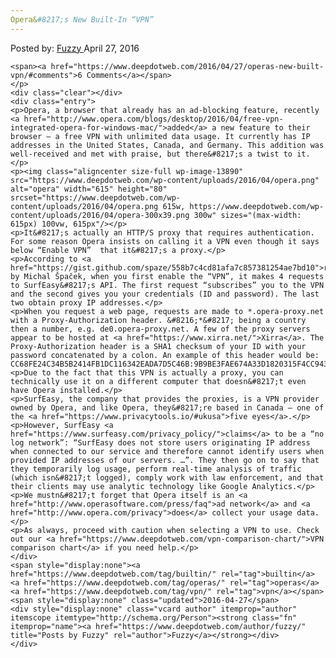```yaml
---
Opera&#8217;s New Built-In “VPN”
---
```

<article class="post-listing post-13889 post type-post status-publish format-standard has-post-thumbnail hentry category-deepdot-news tag-builtin tag-operas tag-vpn">
    <div class="post-inner">
        <span>Posted by: <a href="https://www.deepdotweb.com/author/fuzzy/" title="">Fuzzy </a></span>
    <span>April 27, 2016</span>
    
    <span><a href="https://www.deepdotweb.com/2016/04/27/operas-new-built-vpn/#comments">6 Comments</a></span>
    </p>
    <div class="clear"></div>
    <div class="entry">
    <p>Opera, a browser that already has an ad-blocking feature, recently <a href="http://www.opera.com/blogs/desktop/2016/04/free-vpn-integrated-opera-for-windows-mac/">added</a> a new feature to their browser – a free VPN with unlimited data usage. It currently has IP addresses in the United States, Canada, and Germany. This addition was well-received and met with praise, but there&#8217;s a twist to it.</p>
    <p><img class="aligncenter size-full wp-image-13890" src="https://www.deepdotweb.com/wp-content/uploads/2016/04/opera.png" alt="opera" width="615" height="80" srcset="https://www.deepdotweb.com/wp-content/uploads/2016/04/opera.png 615w, https://www.deepdotweb.com/wp-content/uploads/2016/04/opera-300x39.png 300w" sizes="(max-width: 615px) 100vw, 615px"/></p>
    <p>It&#8217;s actually an HTTP/S proxy that requires authentication. For some reason Opera insists on calling it a VPN even though it says below “Enable VPN”  that it&#8217;s a proxy.</p>
    <p>According to <a href="https://gist.github.com/spaze/558b7c4cd81afa7c857381254ae7bd10">research</a> by Michal Špaček, when you first enable the “VPN”, it makes 4 requests to SurfEasy&#8217;s API. The first request “subscribes” you to the VPN and the second gives you your credentials (ID and password). The last two obtain proxy IP addresses.</p>
    <p>When you request a web page, requests are made to *.opera-proxy.net with a Proxy-Authorization header. &#8216;*&#8217; being a country then a number, e.g. de0.opera-proxy.net. A few of the proxy servers appear to be hosted at <a href="https://www.xirra.net/">Xirra</a>. The Proxy-Authorization header is a SHA1 checksum of your ID with your password concatenated by a colon. An example of this header would be: CC68FE24C34B5B2414FB1DC116342EADA7D5C46B:9B9BE3FAE674A33D1820315F4CC94372926C8210B6AEC0B662EC7CAD611D86A3</p>
    <p>Due to the fact that this VPN is actually a proxy, you can technically use it on a different computer that doesn&#8217;t even have Opera installed.</p>
    <p>SurfEasy, the company that provides the proxies, is a VPN provider owned by Opera, and like Opera, they&#8217;re based in Canada – one of the <a href="https://www.privacytools.io/#ukusa">five eyes</a>.</p>
    <p>However, SurfEasy <a href="https://www.surfeasy.com/privacy_policy/">claims</a> to be a “no log network”: “SurfEasy does not store users originating IP address when connected to our service and therefore cannot identify users when provided IP addresses of our servers. …”. They then go on to say that they temporarily log usage, perform real-time analysis of traffic (which isn&#8217;t logged), comply work with law enforcement, and that their clients may use analytic technology like Google Analytics.</p>
    <p>We mustn&#8217;t forget that Opera itself is an <a href="http://www.operasoftware.com/press/faq">ad network</a> and <a href="http://www.opera.com/privacy">does</a> collect your usage data.</p>
    <p>As always, proceed with caution when selecting a VPN to use. Check out our <a href="https://www.deepdotweb.com/vpn-comparison-chart/">VPN comparison chart</a> if you need help.</p>
    </div>
    <span style="display:none"><a href="https://www.deepdotweb.com/tag/builtin/" rel="tag">builtin</a> <a href="https://www.deepdotweb.com/tag/operas/" rel="tag">operas</a> <a href="https://www.deepdotweb.com/tag/vpn/" rel="tag">vpn</a></span> <span style="display:none" class="updated">2016-04-27</span>
    <div style="display:none" class="vcard author" itemprop="author" itemscope itemtype="http://schema.org/Person"><strong class="fn" itemprop="name"><a href="https://www.deepdotweb.com/author/fuzzy/" title="Posts by Fuzzy" rel="author">Fuzzy</a></strong></div>
    </div>
</article>

